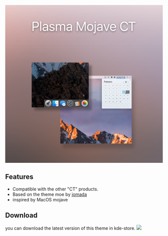 ![MojaveCT](https://github.com/zayronxio/Plasma-MojaveCT/blob/master/preview/rect888.png?raw=true)
## Features
- Compatible with the other "CT" products.
- Based on the theme moe by [jomada](https://www.opendesktop.org/u/jomada/)
- inspired by MacOS mojave


## Download

you can download the latest version of this theme in kde-store.
[<img src="https://raw.github.com/zayronxio/Plasma-MojaveCT/master/preview/download-kde-store.svg?sanitize=true">](https://www.opendesktop.org/p/1289021/)



